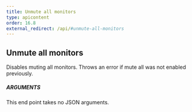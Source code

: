 ```yaml
---
title: Unmute all monitors
type: apicontent
order: 16.8
external_redirect: /api/#unmute-all-monitors
---
```


## Unmute all monitors

Disables muting all monitors. Throws an error if mute all was not enabled previously.

##### ARGUMENTS

This end point takes no JSON arguments.
